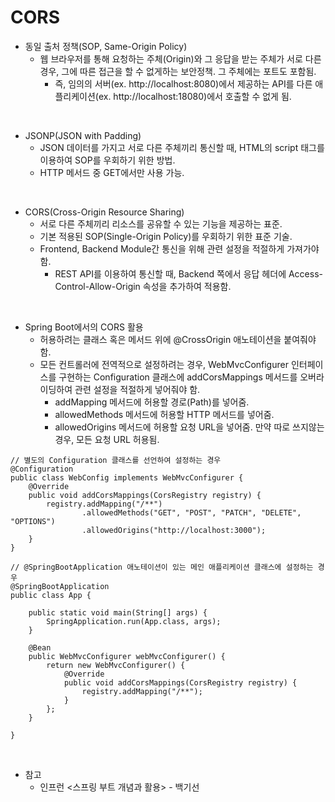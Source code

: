# CORS

* 동일 출처 정책(SOP, Same-Origin Policy)
  * 웹 브라우저를 통해 요청하는 주체(Origin)와 그 응답을 받는 주체가 서로 다른 경우, 그에 따른 접근을 할 수 없게하는 보안정책. 그 주체에는 포트도 포함됨.
    * 즉, 임의의 서버(ex. http://localhost:8080)에서 제공하는 API를 다른 애플리케이션(ex. http://localhost:18080)에서 호출할 수 없게 됨.

<br>

* JSONP(JSON with Padding)
  * JSON 데이터를 가지고 서로 다른 주체끼리 통신할 때, HTML의 script 태그를 이용하여 SOP를 우회하기 위한 방법.
  * HTTP 메서드 중 GET에서만 사용 가능.

<br>

* CORS(Cross-Origin Resource Sharing)
  * 서로 다른 주체끼리 리소스를 공유할 수 있는 기능을 제공하는 표준.
  * 기본 적용된 SOP(Single-Origin Policy)를 우회하기 위한 표준 기술.
  * Frontend, Backend Module간 통신을 위해 관련 설정을 적절하게 가져가야 함.
    * REST API를 이용하여 통신할 때, Backend 쪽에서 응답 헤더에 Access-Control-Allow-Origin 속성을 추가하여 적용함.

<br>

* Spring Boot에서의 CORS 활용
  * 허용하려는 클래스 혹은 메서드 위에 @CrossOrigin 애노테이션을 붙여줘야 함.
  * 모든 컨트롤러에 전역적으로 설정하려는 경우, WebMvcConfigurer 인터페이스를 구현하는 Configuration 클래스에 addCorsMappings 메서드를 오버라이딩하여 관련 설정을 적절하게 넣어줘야 함.
    * addMapping 메서드에 허용할 경로(Path)를 넣어줌.
    * allowedMethods 메서드에 허용할 HTTP 메서드를 넣어줌.
    * allowedOrigins 메서드에 허용할 요청 URL을 넣어줌. 만약 따로 쓰지않는 경우, 모든 요청 URL 허용됨.

```
// 별도의 Configuration 클래스를 선언하여 설정하는 경우
@Configuration 
public class WebConfig implements WebMvcConfigurer { 
    @Override 
    public void addCorsMappings(CorsRegistry registry) { 
        registry.addMapping("/**") 
                .allowedMethods("GET", "POST", "PATCH", "DELETE", "OPTIONS")
                .allowedOrigins("http://localhost:3000"); 
    } 
}

// @SpringBootApplication 애노테이션이 있는 메인 애플리케이션 클래스에 설정하는 경우
@SpringBootApplication
public class App {

    public static void main(String[] args) {
        SpringApplication.run(App.class, args);
    }

    @Bean
    public WebMvcConfigurer webMvcConfigurer() {
        return new WebMvcConfigurer() {
            @Override
            public void addCorsMappings(CorsRegistry registry) {
                registry.addMapping("/**");
            }
        };
    }

}
```

<br>

* 참고
  * 인프런 <스프링 부트 개념과 활용> - 백기선
